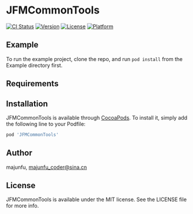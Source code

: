 # JFMCommonTools

[![CI Status](https://img.shields.io/travis/majunfu/JFMCommonTools.svg?style=flat)](https://travis-ci.org/majunfu/JFMCommonTools)
[![Version](https://img.shields.io/cocoapods/v/JFMCommonTools.svg?style=flat)](https://cocoapods.org/pods/JFMCommonTools)
[![License](https://img.shields.io/cocoapods/l/JFMCommonTools.svg?style=flat)](https://cocoapods.org/pods/JFMCommonTools)
[![Platform](https://img.shields.io/cocoapods/p/JFMCommonTools.svg?style=flat)](https://cocoapods.org/pods/JFMCommonTools)

## Example

To run the example project, clone the repo, and run `pod install` from the Example directory first.

## Requirements

## Installation

JFMCommonTools is available through [CocoaPods](https://cocoapods.org). To install
it, simply add the following line to your Podfile:

```ruby
pod 'JFMCommonTools'
```

## Author

majunfu, majunfu_coder@sina.cn

## License

JFMCommonTools is available under the MIT license. See the LICENSE file for more info.
